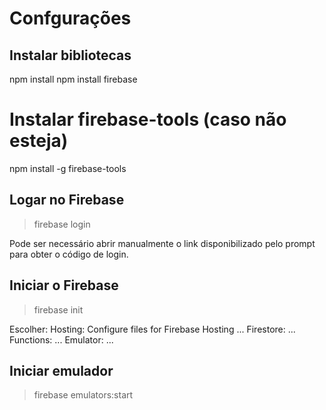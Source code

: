 # Confgurações

## Instalar bibliotecas
npm install
npm install firebase

# Instalar firebase-tools (caso não esteja)
npm install -g firebase-tools

## Logar no Firebase
> firebase login

Pode ser necessário abrir manualmente o link disponibilizado pelo prompt para obter o código de login.

## Iniciar o Firebase
> firebase init

Escolher: 
Hosting: Configure files for Firebase Hosting ...
Firestore: ...
Functions: ...
Emulator: ...

## Iniciar emulador 
> firebase emulators:start
